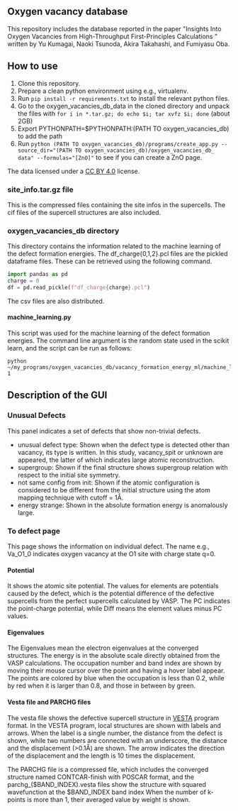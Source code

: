 ## Oxygen vacancy database  

This repository includes the database reported in the paper
"Insights Into Oxygen Vacancies from High-Throughput First-Principles Calculations
" written by Yu Kumagai, Naoki Tsunoda, Akira Takahashi, and Fumiyasu Oba.

## How to use  

1. Clone this repository.
2. Prepare a clean python environment using e.g., virtualenv.
3. Run `pip install -r requirements.txt` to install the relevant python files.
4. Go to the oxygen_vacancies_db_data in the cloned directory 
   and unpack the files with `for i in *.tar.gz; do echo $i; tar xvfz $i; done` 
   (about 2GB)
5. Export PYTHONPATH=$PYTHONPATH:(PATH TO oxygen_vacancies_db) to add the path
6. Run `python (PATH TO oxygen_vacancies_db)/programs/create_app.py --source_dir="(PATH TO oxygen_vacancies_db)/oxygen_vacancies_db_ data" --formulas="[ZnO]"` 
   to see if you can create a ZnO page.

The data licensed under a [CC BY 4.0](https://creativecommons.org/licenses/by/4.0/) license.

###  site_info.tar.gz file
This is the compressed files containing the site infos in the supercells.
The cif files of the supercell structures are also included.
 
###  oxygen_vacancies_db directory

This directory contains the information related to the machine learning of the defect formation energies.
The df_charge{0,1,2}.pcl files are the pickled dataframe files.
These can be retrieved using the following command.

```python
import pandas as pd
charge = 0
df = pd.read_pickle(f"df_charge{charge}.pcl")
```

The csv files are also distributed.

#### machine_learning.py

This script was used for the machine learning of the defect formation energies.
The command line argument is the random state used in the scikit learn, and 
the script can be run as follows:
```
python ~/my_programs/oxygen_vacancies_db/vacancy_formation_energy_ml/machine_learning.py 1
```

## Description of the GUI
### Unusual Defects
This panel indicates a set of defects that show non-trivial defects.

- unusual defect type: Shown when the defect type is detected other than vacancy, its type is written.
  In this study, vacancy_spit or unknown are appeared, the latter of which indicates large atomic reconstruction.
- supergroup: Shown if the final structure shows supergroup relation with respect to the initial site symmetry.
- not same config from init: Shown if the atomic configuration is considered to 
  be different from the initial structure using the atom mapping technique with cutoff = 1Å.
- energy strange: Shown in the absolute formation energy is anomalously large.

### To defect page
This page shows the information on individual defect.
The name e.g., Va_O1_0 indicates oxygen vacancy at the O1 site with charge state q=0.

#### Potential 
It shows the atomic site potential. 
The values for elements are potentials caused by the defect, which is the potential difference of the defective supercells from the perfect supercells calculated by VASP.
The PC indicates the point-charge potential, while Diff means the element values minus PC values.

#### Eigenvalues 
The Eigenvalues mean the electron eigenvalues at the converged structures.
The energy is in the absolute scale directly obtained from the VASP calculations.
The occupation number and band index are shown by moving their mouse cursor over the point and having a hover label appear.
The points are colored by blue when the occupation is less than 0.2, 
while by red when it is larger than 0.8, and those in between by green.

#### Vesta file and PARCHG files 
The vesta file shows the defective supercell structure in [VESTA](https://jp-minerals.org/vesta/en/) program format.
In the VESTA program, local structures are shown with labels and arrows.
When the label is a single number, the distance from the defect is shown, 
while two numbers are connected with an underscore, the distance and the displacement (>0.1Å) are shown.
The arrow indicates the direction of the displacement and the length is 10 times the displacement.

The PARCHG file is a compressed file, which includes the converged structure named CONTCAR-finish with POSCAR format,
and the parchg_($BAND_INDEX).vesta files show the structure with squared wavefunction at the $BAND_INDEX band index
When the number of k-points is more than 1, their averaged value by weight is shown.


